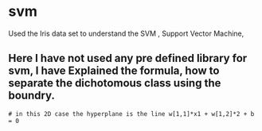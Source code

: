# svm
Used the Iris data set to understand the SVM , Support Vector Machine, 

## Here I have not used any pre defined library for svm, I have Explained the formula, how to separate the dichotomous class using the boundry.

```
# in this 2D case the hyperplane is the line w[1,1]*x1 + w[1,2]*2 + b = 0
```
